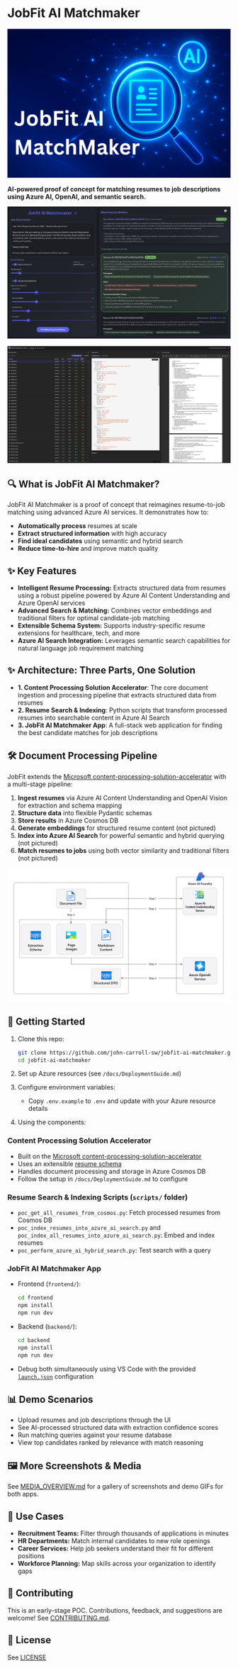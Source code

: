 # JobFit AI Matchmaker

![JobFit AI Matchmaker](media/JobFit%20AI%20MatchMaker.png)

**AI-powered proof of concept for matching resumes to job descriptions using Azure AI, OpenAI, and semantic search.**

![Watch it in action](media/JobfitAIMatchMaker_UI.png)

![Watch it in action](media/ContentProcessingSolutionAccelerator_ResumesUI.png)

## 🔍 What is JobFit AI Matchmaker?

JobFit AI Matchmaker is a proof of concept that reimagines resume-to-job matching using advanced Azure AI services. It demonstrates how to:

- **Automatically process** resumes at scale
- **Extract structured information** with high accuracy
- **Find ideal candidates** using semantic and hybrid search
- **Reduce time-to-hire** and improve match quality

## ✨ Key Features

- **Intelligent Resume Processing:** Extracts structured data from resumes using a robust pipeline powered by Azure AI Content Understanding and Azure OpenAI services
- **Advanced Search & Matching:** Combines vector embeddings and traditional filters for optimal candidate-job matching
- **Extensible Schema System:** Supports industry-specific resume extensions for healthcare, tech, and more
- **Azure AI Search Integration:** Leverages semantic search capabilities for natural language job requirement matching

## ✨ Architecture: Three Parts, One Solution

- **1. Content Processing Solution Accelerator**: The core document ingestion and processing pipeline that extracts structured data from resumes
- **2. Resume Search & Indexing**: Python scripts that transform processed resumes into searchable content in Azure AI Search
- **3. JobFit AI Matchmaker App**: A full-stack web application for finding the best candidate matches for job descriptions

## 🛠️ Document Processing Pipeline

JobFit extends the [Microsoft content-processing-solution-accelerator](https://github.com/microsoft/content-processing-solution-accelerator) with a multi-stage pipeline:

1. **Ingest resumes** via Azure AI Content Understanding and OpenAI Vision for extraction and schema mapping
2. **Structure data** into flexible Pydantic schemas
3. **Store results** in Azure Cosmos DB
4. **Generate embeddings** for structured resume content (not pictured)
5. **Index into Azure AI Search** for powerful semantic and hybrid querying (not pictured)
6. **Match resumes to jobs** using both vector similarity and traditional filters (not pictured)

![Technical Architecture](./docs/images/readme/approach.png)

## 🚀 Getting Started

1. Clone this repo:

   ```bash
   git clone https://github.com/john-carroll-sw/jobfit-ai-matchmaker.git
   cd jobfit-ai-matchmaker
   ```

2. Set up Azure resources (see `/docs/DeploymentGuide.md`)

3. Configure environment variables:
   - Copy `.env.example` to `.env` and update with your Azure resource details

4. Using the components:

### Content Processing Solution Accelerator

- Built on the [Microsoft content-processing-solution-accelerator](https://github.com/microsoft/content-processing-solution-accelerator)
- Uses an extensible [resume schema](./src/ContentProcessorAPI/samples/schemas/resume.py)
- Handles document processing and storage in Azure Cosmos DB
- Follow the setup in `/docs/DeploymentGuide.md` to configure

### Resume Search & Indexing Scripts (`scripts/` folder)

- `poc_get_all_resumes_from_cosmos.py`: Fetch processed resumes from Cosmos DB
- `poc_index_resumes_into_azure_ai_search.py` and `poc_index_all_resumes_into_azure_ai_search.py`: Embed and index resumes
- `poc_perform_azure_ai_hybrid_search.py`: Test search with a query

### JobFit AI Matchmaker App

- Frontend (`frontend/`):

  ```bash
  cd frontend
  npm install
  npm run dev
  ```

- Backend (`backend/`):

  ```bash
  cd backend
  npm install
  npm run dev
  ```

- Debug both simultaneously using VS Code with the provided [`launch.json`](./.vscode/launch.json) configuration

## 📊 Demo Scenarios

- Upload resumes and job descriptions through the UI
- See AI-processed structured data with extraction confidence scores
- Run matching queries against your resume database
- View top candidates ranked by relevance with match reasoning

## 🖼️ More Screenshots & Media

See [MEDIA_OVERVIEW.md](./media/MEDIA_OVERVIEW.md) for a gallery of screenshots and demo GIFs for both apps.

## 📝 Use Cases

- **Recruitment Teams:** Filter through thousands of applications in minutes
- **HR Departments:** Match internal candidates to new role openings
- **Career Services:** Help job seekers understand their fit for different positions
- **Workforce Planning:** Map skills across your organization to identify gaps

## 🤝 Contributing

This is an early-stage POC. Contributions, feedback, and suggestions are welcome! See [CONTRIBUTING.md](./docs/CONTRIBUTING.md).

## 📄 License

See [LICENSE](./LICENSE)
